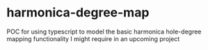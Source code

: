 # harmonica-degree-map
POC for using typescript to model the basic harmonica hole-degree mapping functionality I might require in an upcoming project
